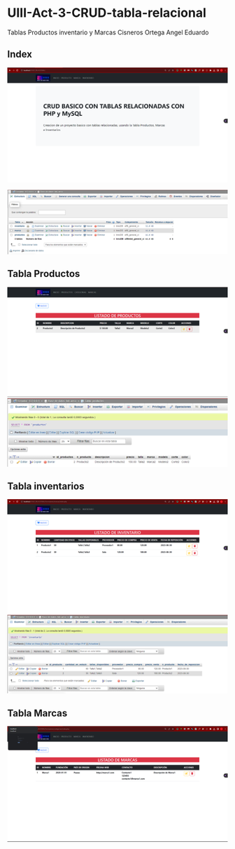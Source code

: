 # UIII-Act-3-CRUD-tabla-relacional
Tablas Productos inventario y Marcas
Cisneros Ortega Angel Eduardo


## Index
![index](https://github.com/aecortega/UIII-Act-3-CRUD-tabla-relacional/blob/main/Captura%20de%20pantalla%202023-11-16%20225133.png)

![base de datos](https://github.com/aecortega/UIII-Act-3-CRUD-tabla-relacional/blob/main/Captura%20de%20pantalla%202023-11-17%20112614.png)


## Tabla Productos
![productos](https://github.com/aecortega/UIII-Act-3-CRUD-tabla-relacional/blob/main/Captura%20de%20pantalla%202023-11-16%20225207.png)
![tbl_productos](https://github.com/aecortega/UIII-Act-3-CRUD-tabla-relacional/blob/main/Captura%20de%20pantalla%202023-11-17%20112847.png)

## Tabla inventarios
![inventarios](https://github.com/aecortega/UIII-Act-3-CRUD-tabla-relacional/blob/main/Captura%20de%20pantalla%202023-11-16%20225233.png)
![tbl_inventarios](https://github.com/aecortega/UIII-Act-3-CRUD-tabla-relacional/blob/main/Captura%20de%20pantalla%202023-11-17%20112723.png)

## Tabla Marcas
![marcas](https://github.com/aecortega/UIII-Act-3-CRUD-tabla-relacional/blob/main/Captura%20de%20pantalla%202023-11-16%20225222.png)
